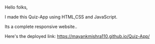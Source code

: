Hello folks, 

I made this Quiz-App using HTML,CSS and JavaScript.

Its a complete responsive website..

Here's the deployed link: https://mayankmishra110.github.io/Quiz-App/
